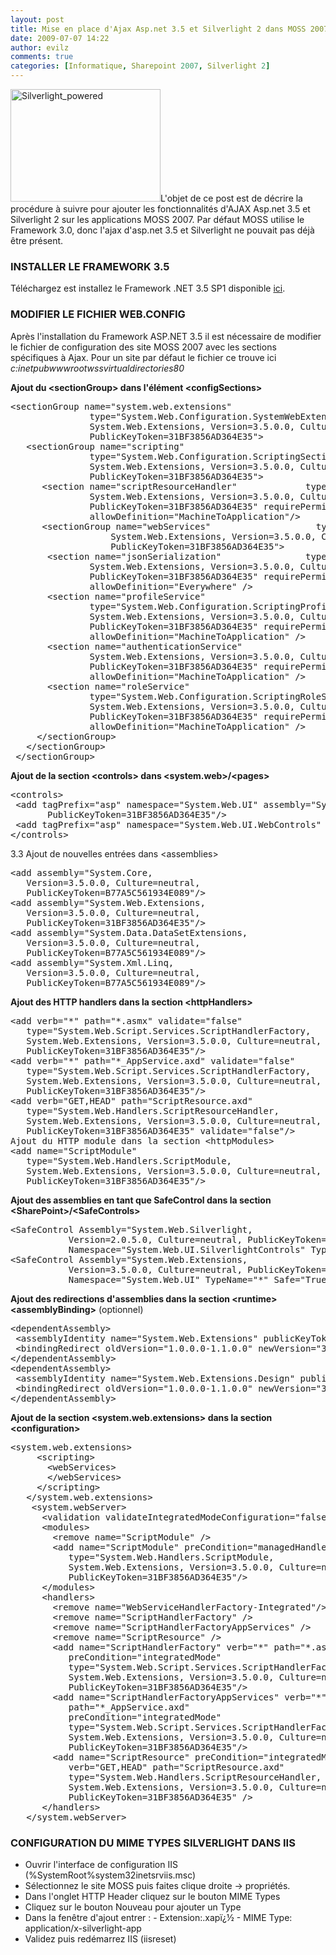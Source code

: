 ```yaml
---
layout: post
title: Mise en place d'Ajax Asp.net 3.5 et Silverlight 2 dans MOSS 2007
date: 2009-07-07 14:22
author: evilz
comments: true
categories: [Informatique, Sharepoint 2007, Silverlight 2]
---
```

<a title="Silverlight_powered de evilz, sur Flickr" href="http://www.flickr.com/photos/evilznet/3697837810/"><img class="alignleft withborder" src="https://farm3.static.flickr.com/2666/3697837810_9c31f17e2f_m.jpg" alt="Silverlight_powered" width="240" height="180" /></a>L'objet de ce post est de décrire la procédure à suivre pour ajouter les fonctionnalités d'AJAX Asp.net 3.5 et Silverlight 2 sur les applications MOSS 2007. Par défaut MOSS utilise le Framework 3.0, donc l'ajax d'asp.net 3.5 et Silverlight ne pouvait pas déjà être présent.
<h3>INSTALLER LE FRAMEWORK 3.5</h3>
Téléchargez est installez le Framework .NET 3.5 SP1 disponible <a href="http://www.microsoft.com/downloads/details.aspx?FamilyID=ab99342f-5d1a-413d-8319-81da479ab0d7&amp;displaylang=en" target="_blank">ici</a>.
<h3>MODIFIER LE FICHIER WEB.CONFIG</h3>
Après l'installation du Framework ASP.NET 3.5 il est nécessaire de modifier le fichier de configuration des site MOSS 2007 avec les sections spécifiques à Ajax. Pour un site par défaut le fichier ce trouve ici
<div><em>c:inetpubwwwrootwssvirtualdirectories80</em></div>


<em></em>

 <strong>Ajout du &lt;sectionGroup&gt; dans l'élément &lt;configSections&gt;</strong>
<pre class="brush:xml">&lt;sectionGroup name="system.web.extensions"
               type="System.Web.Configuration.SystemWebExtensionsSectionGroup,
               System.Web.Extensions, Version=3.5.0.0, Culture=neutral,
               PublicKeyToken=31BF3856AD364E35"&gt;
   &lt;sectionGroup name="scripting"
               type="System.Web.Configuration.ScriptingSectionGroup,
               System.Web.Extensions, Version=3.5.0.0, Culture=neutral,
               PublicKeyToken=31BF3856AD364E35"&gt;
      &lt;section name="scriptResourceHandler"             type="System.Web.Configuration.ScriptingScriptResourceHandlerSection,
               System.Web.Extensions, Version=3.5.0.0, Culture=neutral,
               PublicKeyToken=31BF3856AD364E35" requirePermission="false"
               allowDefinition="MachineToApplication"/&gt;
      &lt;sectionGroup name="webServices"                    type="System.Web.Configuration.ScriptingWebServicesSectionGroup,
                   System.Web.Extensions, Version=3.5.0.0, Culture=neutral,
                   PublicKeyToken=31BF3856AD364E35"&gt;
       &lt;section name="jsonSerialization"                type="System.Web.Configuration.ScriptingJsonSerializationSection,
               System.Web.Extensions, Version=3.5.0.0, Culture=neutral,
               PublicKeyToken=31BF3856AD364E35" requirePermission="false"
               allowDefinition="Everywhere" /&gt;
       &lt;section name="profileService"
               type="System.Web.Configuration.ScriptingProfileServiceSection,
               System.Web.Extensions, Version=3.5.0.0, Culture=neutral,
               PublicKeyToken=31BF3856AD364E35" requirePermission="false"
               allowDefinition="MachineToApplication" /&gt;
       &lt;section name="authenticationService"                type="System.Web.Configuration.ScriptingAuthenticationServiceSection,
               System.Web.Extensions, Version=3.5.0.0, Culture=neutral,
               PublicKeyToken=31BF3856AD364E35" requirePermission="false"
               allowDefinition="MachineToApplication" /&gt;
       &lt;section name="roleService"
               type="System.Web.Configuration.ScriptingRoleServiceSection,
               System.Web.Extensions, Version=3.5.0.0, Culture=neutral,
               PublicKeyToken=31BF3856AD364E35" requirePermission="false"
               allowDefinition="MachineToApplication" /&gt;
     &lt;/sectionGroup&gt;
   &lt;/sectionGroup&gt;
 &lt;/sectionGroup&gt;</pre>
<strong>Ajout de la section &lt;controls&gt; dans &lt;system.web&gt;/&lt;pages&gt;</strong>
<pre class="brush:xml">&lt;controls&gt;
 &lt;add tagPrefix="asp" namespace="System.Web.UI" assembly="System.Web.Extensions, Version=3.5.0.0, Culture=neutral,
       PublicKeyToken=31BF3856AD364E35"/&gt;
 &lt;add tagPrefix="asp" namespace="System.Web.UI.WebControls" assembly="System.Web.Extensions, Version=3.5.0.0, Culture=neutral,PublicKeyToken=31BF3856AD364E35"/&gt;
&lt;/controls&gt;</pre>
3.3  Ajout de nouvelles entrées dans &lt;assemblies&gt;
<pre class="brush:xml">&lt;add assembly="System.Core,
   Version=3.5.0.0, Culture=neutral,
   PublicKeyToken=B77A5C561934E089"/&gt;
&lt;add assembly="System.Web.Extensions,
   Version=3.5.0.0, Culture=neutral,
   PublicKeyToken=31BF3856AD364E35"/&gt;
&lt;add assembly="System.Data.DataSetExtensions,
   Version=3.5.0.0, Culture=neutral,
   PublicKeyToken=B77A5C561934E089"/&gt;
&lt;add assembly="System.Xml.Linq,
   Version=3.5.0.0, Culture=neutral,
   PublicKeyToken=B77A5C561934E089"/&gt;</pre>
<strong>Ajout des HTTP handlers dans la section &lt;httpHandlers&gt;</strong>
<pre class="brush:xml">&lt;add verb="*" path="*.asmx" validate="false"
   type="System.Web.Script.Services.ScriptHandlerFactory,
   System.Web.Extensions, Version=3.5.0.0, Culture=neutral,
   PublicKeyToken=31BF3856AD364E35"/&gt;
&lt;add verb="*" path="*_AppService.axd" validate="false"
   type="System.Web.Script.Services.ScriptHandlerFactory,
   System.Web.Extensions, Version=3.5.0.0, Culture=neutral,
   PublicKeyToken=31BF3856AD364E35"/&gt;
&lt;add verb="GET,HEAD" path="ScriptResource.axd"
   type="System.Web.Handlers.ScriptResourceHandler,
   System.Web.Extensions, Version=3.5.0.0, Culture=neutral,
   PublicKeyToken=31BF3856AD364E35" validate="false"/&gt;
Ajout du HTTP module dans la section &lt;httpModules&gt;
&lt;add name="ScriptModule"
   type="System.Web.Handlers.ScriptModule,
   System.Web.Extensions, Version=3.5.0.0, Culture=neutral,
   PublicKeyToken=31BF3856AD364E35"/&gt;</pre>
 <strong>Ajout des assemblies en tant que SafeControl dans la section &lt;SharePoint&gt;/&lt;SafeControls&gt;</strong>
<pre class="brush:xml">&lt;SafeControl Assembly="System.Web.Silverlight,
           Version=2.0.5.0, Culture=neutral, PublicKeyToken=31bf3856ad364e35"
           Namespace="System.Web.UI.SilverlightControls" TypeName="*" Safe="True" /&gt;
&lt;SafeControl Assembly="System.Web.Extensions,
           Version=3.5.0.0, Culture=neutral, PublicKeyToken=31bf3856ad364e35"
           Namespace="System.Web.UI" TypeName="*" Safe="True" /&gt;</pre>
<strong>Ajout des redirections d'assemblies dans la section &lt;runtime&gt;&lt;assemblyBinding&gt;</strong> (optionnel)
<pre class="brush:xml">&lt;dependentAssembly&gt;
 &lt;assemblyIdentity name="System.Web.Extensions" publicKeyToken="31bf3856ad364e35"/&gt;
 &lt;bindingRedirect oldVersion="1.0.0.0-1.1.0.0" newVersion="3.5.0.0"/&gt;
&lt;/dependentAssembly&gt;
&lt;dependentAssembly&gt;
 &lt;assemblyIdentity name="System.Web.Extensions.Design" publicKeyToken="31bf3856ad364e35"/&gt;
 &lt;bindingRedirect oldVersion="1.0.0.0-1.1.0.0" newVersion="3.5.0.0"/&gt;
&lt;/dependentAssembly&gt;</pre>
 <strong>Ajout de la section &lt;system.web.extensions&gt; dans la section &lt;configuration&gt;</strong>
<pre class="brush:xml">&lt;system.web.extensions&gt;
     &lt;scripting&gt;
       &lt;webServices&gt;
       &lt;/webServices&gt;
     &lt;/scripting&gt;
   &lt;/system.web.extensions&gt;
    &lt;system.webServer&gt;
      &lt;validation validateIntegratedModeConfiguration="false"/&gt;
      &lt;modules&gt;
        &lt;remove name="ScriptModule" /&gt;
        &lt;add name="ScriptModule" preCondition="managedHandler"
           type="System.Web.Handlers.ScriptModule,
           System.Web.Extensions, Version=3.5.0.0, Culture=neutral,
           PublicKeyToken=31BF3856AD364E35"/&gt;
      &lt;/modules&gt;
      &lt;handlers&gt;
        &lt;remove name="WebServiceHandlerFactory-Integrated"/&gt;
        &lt;remove name="ScriptHandlerFactory" /&gt;
        &lt;remove name="ScriptHandlerFactoryAppServices" /&gt;
        &lt;remove name="ScriptResource" /&gt;
        &lt;add name="ScriptHandlerFactory" verb="*" path="*.asmx"
           preCondition="integratedMode"
           type="System.Web.Script.Services.ScriptHandlerFactory,
           System.Web.Extensions, Version=3.5.0.0, Culture=neutral,
           PublicKeyToken=31BF3856AD364E35"/&gt;
        &lt;add name="ScriptHandlerFactoryAppServices" verb="*"
           path="*_AppService.axd"
           preCondition="integratedMode"
           type="System.Web.Script.Services.ScriptHandlerFactory,
           System.Web.Extensions, Version=3.5.0.0, Culture=neutral,
           PublicKeyToken=31BF3856AD364E35"/&gt;
        &lt;add name="ScriptResource" preCondition="integratedMode"
           verb="GET,HEAD" path="ScriptResource.axd"
           type="System.Web.Handlers.ScriptResourceHandler,
           System.Web.Extensions, Version=3.5.0.0, Culture=neutral,
           PublicKeyToken=31BF3856AD364E35" /&gt;
      &lt;/handlers&gt;
   &lt;/system.webServer&gt;</pre>
<h3>CONFIGURATION DU MIME TYPES SILVERLIGHT DANS IIS</h3>
<ul>
	<li>Ouvrir l'interface de configuration IIS (%SystemRoot%system32inetsrviis.msc)</li>
	<li>Sélectionnez le site MOSS puis faites clique droite -&gt; propriétés.</li>
	<li>Dans l'onglet HTTP Header cliquez sur le bouton MIME Types</li>
	<li>Cliquez sur le bouton Nouveau pour ajouter un Type</li>
	<li>Dans la fenêtre d'ajout entrer :
- Extension:.xapï¿½
- MIME Type: application/x-silverlight-app</li>
	<li>Validez puis redémarrez IIS (iisreset)</li>
</ul>
